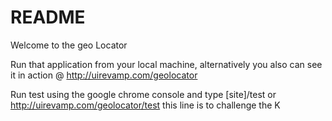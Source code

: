 # README #

Welcome to the geo Locator

Run that application from your local machine, alternatively you also can see it in action @ http://uirevamp.com/geolocator

Run test using the google chrome console and type [site]/test or http://uirevamp.com/geolocator/test
this line is to challenge the K
